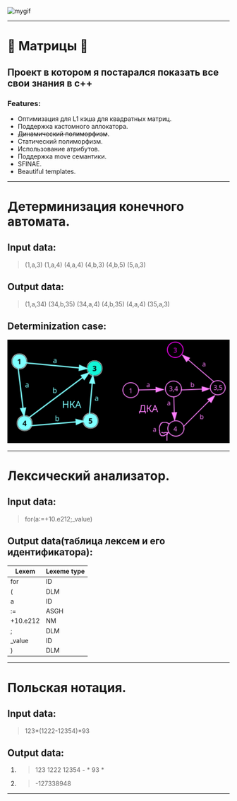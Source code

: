 ![mygif](https://media1.tenor.com/m/Ky6v0lFLVXwAAAAd/arch-linux-i-use-arch.gif)
___

# :hatched_chick: Матрицы :hatched_chick:
## Проект в котором я постарался показать все свои знания в c++
### Features:
* Оптимизация для L1 кэша для квадратных матриц.
* Поддержка кастомного аллокатора.
* ~~Динамический полиморфизм~~.
* Статический полиморфизм.
* Использование атрибутов.
* Поддержка move семантики.
* SFINAE.
* Beautiful templates.

___

# Детерминизация конечного автомата.
## Input data:
> (1,a,3) (1,a,4) (4,a,4) (4,b,3) (4,b,5) (5,a,3)
## Output data:
> (1,a,34) (34,b,35) (34,a,4) (4,b,35) (4,a,4) (35,a,3)
## Determinization case:
![gallery](preview_image/de-termination.png)

___

# Лексический анализатор.
## Input data:
> for(a:=+10.e212;_value)
## Output data(таблица лексем и его идентификатора):
|       Lexem       |       Lexeme type     |
|-------------------|:----------------------|
| for               | ID                    |
| (                 | DLM                   |
| a                 | ID                    |
| :=                | ASGH                  |
| +10.e212          | NM                    |
| ;                 | DLM                   |
| _value            | ID                    |
| )                 | DLM                   |

___

# Польская нотация.
## Input data:
> 123*(1222-12354)*93
## Output data:
1. > 123 1222 12354 - * 93 *
2. > -127338948

___
